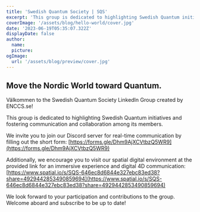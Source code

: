 ```yaml
---
title: 'Swedish Quantum Society | SQS'
excerpt: 'This group is dedicated to highlighting Swedish Quantum initiatives and fostering communication and collaboration among its members.'
coverImage: '/assets/blog/hello-world/cover.jpg'
date: '2023-06-19T05:35:07.322Z'
displayDate: false
author:
  name: 
  picture: 
ogImage:
  url: '/assets/blog/preview/cover.jpg'
---
```


## Move the Nordic World toward Quantum.

Välkommen to the Swedish Quantum Society LinkedIn Group created by ENCCS.se! 

This group is dedicated to highlighting Swedish Quantum initiatives and fostering communication and collaboration among its members.

We invite you to join our Discord server for real-time communication by filling out the short form: [https://forms.gle/Dhm9AjXCVtbzQ5WR9](https://forms.gle/Dhm9AjXCVtbzQ5WR9)

Additionally, we encourage you to visit our spatial digital environment at the provided link for an immersive experience and digital 4D communication: [https://www.spatial.io/s/SQS-646ec8d6844e327ebc83ed38?share=4929442853490859694](https://www.spatial.io/s/SQS-646ec8d6844e327ebc83ed38?share=4929442853490859694)

We look forward to your participation and contributions to the group. Welcome aboard and subscribe to be up to date!
